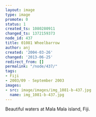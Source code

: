 ```yaml
---
layout: image
type: image
promote: 0
status: 1
created_ts: 1080280911
changed_ts: 1372159373
node_id: 437
title: 01081 Wheelbarrow
author: anj
created: '2004-03-26'
changed: '2013-06-25'
redirect_from: []
permalink: "/node/437/"
tags:
- Fiji
- 2003/09 - September 2003
images:
- src: image/images/img_1081-b-437.jpg
  name: img_1081-b-437.jpg
---
```

Beautiful waters at Mala Mala island, Fiji.
